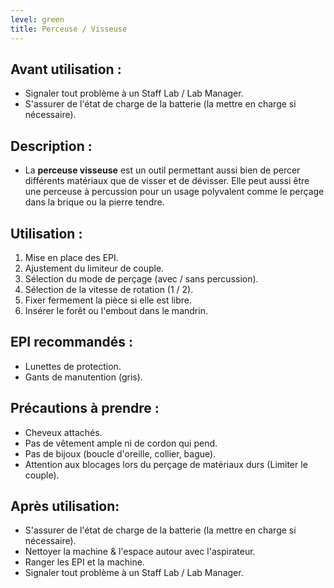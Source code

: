 ```yaml
---
level: green
title: Perceuse / Visseuse
---
```


## Avant utilisation : 

- Signaler tout problème à un Staff Lab / Lab Manager.
- S'assurer de l'état de charge de la batterie (la mettre en charge si nécessaire).

## Description : 
- La **perceuse visseuse** est un outil permettant aussi bien de percer différents matériaux que de visser et de dévisser. 
    Elle peut aussi être une perceuse à percussion pour un usage polyvalent comme le perçage dans la brique ou la pierre tendre.

## Utilisation : 

1) Mise en place des EPI.
2) Ajustement du limiteur de couple.
3) Sélection du mode de perçage (avec / sans percussion).
4) Sélection de la vitesse de rotation (1 / 2).
5) Fixer fermement la pièce si elle est libre.
6) Insérer le forêt ou l'embout dans le mandrin.

## EPI recommandés :

- Lunettes de protection.
- Gants de manutention (gris).

## Précautions à prendre : 

- Cheveux attachés.
- Pas de vêtement ample ni de cordon qui pend.
- Pas de bijoux (boucle d'oreille, collier, bague).
- Attention aux blocages lors du perçage de matériaux durs (Limiter le couple).

## Après utilisation: 

- S'assurer de l'état de charge de la batterie (la mettre en charge si nécessaire).
- Nettoyer la machine & l'espace autour avec l'aspirateur.
- Ranger les EPI et la machine.
- Signaler tout problème à un Staff Lab / Lab Manager.
